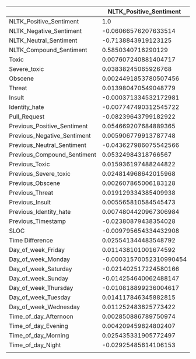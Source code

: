 |                             | NLTK_Positive_Sentiment | NLTK_Negative_Sentiment | NLTK_Neutral_Sentiment | NLTK_Compound_Sentiment | Toxic                  | Severe_toxic            | Obscene                 | Threat                 | Insult                 | Identity_hate          | Pull_Request           | Previous_Positive_Sentiment | Previous_Negative_Sentiment | Previous_Neutral_Sentiment | Previous_Compound_Sentiment | Previous_Toxic         | Previous_Severe_toxic  | Previous_Obscene       | Previous_Threat        | Previous_Insult        | Previous_Identity_hate | Previous_Timestamp     | SLOC                   | Time Difference       | Day_of_week_Friday     | Day_of_week_Monday      | Day_of_week_Saturday   | Day_of_week_Sunday     | Day_of_week_Thursday   | Day_of_week_Tuesday    | Day_of_week_Wednesday   | Time_of_day_Afternoon  | Time_of_day_Evening    | Time_of_day_Morning     | Time_of_day_Night      |
| --------------------------- | ----------------------- | ----------------------- | ---------------------- | ----------------------- | ---------------------- | ----------------------- | ----------------------- | ---------------------- | ---------------------- | ---------------------- | ---------------------- | --------------------------- | --------------------------- | -------------------------- | --------------------------- | ---------------------- | ---------------------- | ---------------------- | ---------------------- | ---------------------- | ---------------------- | ---------------------- | ---------------------- | --------------------- | ---------------------- | ----------------------- | ---------------------- | ---------------------- | ---------------------- | ---------------------- | ----------------------- | ---------------------- | ---------------------- | ----------------------- | ---------------------- |
| NLTK_Positive_Sentiment     | 1.0                     | -0.06066576207633514    | -0.7138843919123125    | 0.5850340716290129      | 0.007607240881404717   | 0.03838245065926768     | 0.0024491853780507456   | 0.013980470549048779   | -0.000371334532172981  | -0.007747490312545722  | -0.08239643799182922   | 0.054669207684889365        | 0.005906779913787748        | -0.043627986075542566      | 0.05324984318766567         | 0.015936197488244822   | 0.024814968642015968   | 0.002607865006183128   | 0.019129334385409938   | 0.005565810584545473   | 0.0074804420967306984  | -0.02380879438354028   | -0.009795654334432908  | 0.025541344483548792  | 0.011438101001674592   | -0.00031570052310990454 | -0.021402517224580166  | -0.014254640062488147  | -0.010818899236004617  | 0.014117846345882815   | 0.011252483625773422    | 0.002850886789750974   | 0.004209459824802407   | 0.025435331905772497    | -0.02925485614106153   |
| NLTK_Negative_Sentiment     | -0.06066576207633514    | 1.0                     | -0.6507131090801552    | -0.5339378634372473     | 0.04267073415417714    | -0.04727203614841411    | 0.012851046802622322    | 0.03647034763829584    | 0.012875333891748095   | -0.005997244950513426  | -0.06370226070970167   | -0.02755425989993121        | 0.01590450529443757         | 0.01087544306121714        | -0.017355946261162936       | -0.015419566504960404  | -0.01492113227267212   | -0.014134135618339904  | -0.01521495183820046   | -0.014469844023849241  | -0.01299617971627425   | 0.018748367669515487   | -0.006866440577463427  | 0.04274712180289334   | -0.004609890322681012  | 0.002054910821330886    | 0.019653025201458528   | -0.00677587885016638   | -0.0022009429721174343 | 0.0055361743967911005  | -0.010330634667977881   | 0.003427906775127968   | 0.011944500596821402   | -0.013988231796848468   | 2.9154230953036327e-05 |
| NLTK_Neutral_Sentiment      | -0.7138843919123125     | -0.6507131090801552     | 1.0                    | -0.07036706677860982    | -0.03548632201124615   | 0.005018167265702669    | -0.01078647826789055    | -0.036173187021310255  | -0.008688063234042467  | 0.01005671145512802    | 0.10695931337656017    | -0.021691473782495804       | -0.016520782016072315       | 0.025744102317861586       | -0.026977359265106936       | -0.0012575882148127232 | -0.008655575603421265  | 0.00791682216239661    | -0.003879098847971567  | 0.00591427889859237    | 0.0034341414666503945  | 0.004907292065307936   | 0.012242738552012487   | -0.04811999805526053  | -0.005029085441772832  | -0.0007814447628088402  | 0.002775319019139781   | 0.01578759820203455    | 0.010164442407802256   | -0.01657168653987503   | -0.0008851426361304219  | -0.005971951627363579  | -0.011101239830367485  | -0.008975798988564574   | 0.022742912627301014   |
| NLTK_Compound_Sentiment     | 0.5850340716290129      | -0.5339378634372473     | -0.07036706677860982   | 1.0                     | -0.01265099719400818   | 0.06596671407408432     | -0.004251840873409512   | 0.0023392422407675817  | -0.00570646451061038   | -0.0016557072964979986 | -0.021363415078973845  | 0.04630959541608107         | -0.002149479265251575       | -0.032897722729835044      | 0.04671817826396214         | 0.005802811286376018   | 0.022334704723527304   | 0.002782304404218165   | 0.011855128490469768   | 0.005484661782340388   | 0.008473793470766256   | -0.024829203516706148  | -0.004651456459403241  | -0.019285388537682982 | 0.004398594606563474   | 0.011513357234789976    | -0.03483033774626568   | -0.0033792789919095518 | -0.004609303945958374  | 0.0042918435029820415  | 0.012041736934119954    | -0.0004729795900692354 | -0.012658069325150985  | 0.03815174182709925     | -0.02440245720737274   |
| Toxic                       | 0.007607240881404717    | 0.04267073415417714     | -0.03548632201124615   | -0.01265099719400818    | 1.0                    | 0.6990272066987118      | 0.6541827151196544      | 0.7883394204181612     | 0.7791750165169029     | 0.37914738489291105    | -0.010114842923584897  | -0.014583189929204819       | -0.007200171470903101       | 0.01604610768120889        | -0.008622362876211718       | 0.00042658101586064487 | -0.0014689581055215856 | -0.0011424261884251366 | 0.0059083183839594424  | 7.007930174293597e-05  | 0.0027016627978905593  | 0.0037537992177096562  | -0.002120570491638522  | 0.004423305152768517  | 0.01584845882278781    | -0.005196544488833511   | 0.000848031862287817   | -0.009312661994388122  | -0.008682876088281059  | 0.017782490047318376   | -0.013685239623990035   | -0.010924793523191836  | 0.0009589467827924872  | 0.0016872181753135845   | 0.00859270555062072    |
| Severe_toxic                | 0.03838245065926768     | -0.04727203614841411    | 0.005018167265702669   | 0.06596671407408432     | 0.6990272066987118     | 1.0                     | 0.6529844412084026      | 0.6073792977105149     | 0.832863201561823      | 0.62364192168857       | 0.013103500765869788   | 0.0013263261167804567       | -0.007050912084093718       | 0.005215080536998536       | 0.011966669288448873        | 0.010304828578993765   | 0.011533951450902455   | 0.0010900925668984984  | 0.01954526133660525    | 0.0009074036147765461  | 0.005169226678785683   | -0.012513142769781386  | 0.0028549567960422383  | -0.0213712616682243   | 0.01585772032688832    | 0.013683712568033557    | -0.015360745085035514  | -0.023338736851341843  | -0.020962109907247665  | 0.021296396100471387   | -0.0019587613708954912  | -0.005407420772124982  | 0.001590638865446435   | -0.00017666100892089356 | 0.0043060341888202305  |
| Obscene                     | 0.0024491853780507456   | 0.012851046802622322    | -0.01078647826789055   | -0.004251840873409512   | 0.6541827151196544     | 0.6529844412084026      | 1.0                     | 0.5198871804810894     | 0.5776595363792838     | 0.21271996805600285    | -0.007901403410027034  | -0.012537346693820638       | -0.009038698262800985       | 0.015733641550983946       | -0.002317943818375511       | -0.0005549298159748422 | 0.0009494998727552923  | -0.001221602428438505  | 0.0015723551414857015  | -0.000507246914520365  | 0.0007207852213210837  | 0.0032490086870237064  | -0.0016193598953825506 | 0.02379499602592416   | 0.0024706855585868255  | 0.0038565964205518853   | 0.0025618037258494128  | -0.003181773690428407  | -0.01355651862689438   | 0.0077113133011438555  | -0.00010346172531863395 | -0.01462765569236911   | 0.00860505127893158    | -0.002400290433014597   | 0.010052412036003332   |
| Threat                      | 0.013980470549048779    | 0.03647034763829584     | -0.036173187021310255  | 0.0023392422407675817   | 0.7883394204181612     | 0.6073792977105149      | 0.5198871804810894      | 1.0                    | 0.6351019618148553     | 0.38844791173690885    | -0.007152473824203632  | -0.01092207041126367        | -0.008964303682394566       | 0.014434499340111902       | -0.003694681920828419       | 0.00396979817733701    | 0.003452898786666714   | 0.007249799264464913   | 0.010521885166118131   | 0.00799384339497941    | 0.013027699580083613   | 0.004181547910954738   | -0.0019556061928244503 | 0.02075948378388797   | 0.003948363474682802   | -0.005566727592721941   | 0.018001974101518794   | -0.013095441772831264  | -0.005655691141048083  | 0.015641230250471178   | -0.012240462720534548   | -0.005856355917248191  | -0.006346986924116866  | -0.007768231621128659   | 0.017832449552487924   |
| Insult                      | -0.000371334532172981   | 0.012875333891748095    | -0.008688063234042467  | -0.00570646451061038    | 0.7791750165169029     | 0.832863201561823       | 0.5776595363792838      | 0.6351019618148553     | 1.0                    | 0.7833250129377904     | -0.0069351577464120805 | -0.012979084951254648       | -0.0080072117940536         | 0.015348649569256655       | -0.00433988528506865        | 0.0049489798957936095  | -0.0022707822213288036 | 7.099221873867318e-05  | 0.016935736358151852   | 0.002170451512161827   | 0.007116160516256044   | 0.0026064996491905633  | -0.0014926205309906233 | 0.018189127607550485  | 0.020050922612317047   | -0.008043338812624612   | -0.0014077683372063876 | -0.007631063355058852  | -0.004415396608652474  | 0.007737767405589151   | -0.008483733128338375   | -0.009979858050504999  | 0.00296177259295316    | -0.0058110842302293636  | 0.0129178446732435     |
| Identity_hate               | -0.007747490312545722   | -0.005997244950513426   | 0.01005671145512802    | -0.0016557072964979986  | 0.37914738489291105    | 0.62364192168857        | 0.21271996805600285     | 0.38844791173690885    | 0.7833250129377904     | 1.0                    | -0.0031332848437703783 | -0.006885155385594494       | -0.004064346769782108       | 0.008024089966615038       | -0.0026058929991599755      | 0.007852818351142994   | -0.0053476879619243035 | 0.0009528905581585236  | 0.023844242167575618   | 0.00340646431714757    | 0.009923344553788065   | 0.0007557713683849142  | -0.0006493657952013154 | 0.012152175411824916  | 0.026505015075764284   | -0.001190712666075081   | -0.002848646649034051  | -0.0044749606816657924 | -0.006470062704800105  | -0.006825407420163658  | -0.005768469209022851   | -0.005195629770259245  | -0.00641867286181109   | -0.008255481861929282   | 0.017673922583766124   |
| Pull_Request                | -0.08239643799182922    | -0.06370226070970167    | 0.10695931337656017    | -0.021363415078973845   | -0.010114842923584897  | 0.013103500765869788    | -0.007901403410027034   | -0.007152473824203632  | -0.0069351577464120805 | -0.0031332848437703783 | 1.0                    | -0.022820125109008816       | 0.00962312597881523         | 0.011040384618423745       | -0.020034824650544014       | 0.005630067801150516   | 0.005254148596083458   | 0.02004308402523645    | 0.006499914088523303   | 0.0193673399616097     | 0.02274353423902322    | 0.021510755305277632   | 0.1514213419277296     | -0.09977976726271656  | 0.011717208860107535   | -0.004414550136796033   | -0.0025676940703593847 | -0.0024710537300336563 | 0.009390622728752001   | -0.015487006359290154  | 0.00312868676994479     | 0.0030147652029509082  | -0.00461425819034277   | 0.03164454078841579     | -0.028207128360962425  |
| Previous_Positive_Sentiment | 0.054669207684889365    | -0.02755425989993121    | -0.021691473782495804  | 0.04630959541608107     | -0.014583189929204819  | 0.0013263261167804567   | -0.012537346693820638   | -0.01092207041126367   | -0.012979084951254648  | -0.006885155385594494  | -0.022820125109008816  | 1.0                         | -0.05653055849312025        | -0.7105635900574925        | 0.5695141748604149          | -0.01668387330200717   | 0.006847454914934252   | -0.0031962390197296095 | -0.00815411366729182   | -0.004297431351947186  | 0.007484090218404138   | 0.016633531065567166   | 0.0034065637784830745  | -0.008578719108448507 | 0.013349630872758362   | 0.015472324832812193    | -0.009128420619175466  | -0.02372282199889048   | -0.02545172941154487   | 0.011060006120978256   | 0.009508070487117366    | -0.007083234430404924  | -0.025015172806624634  | 0.049159285911883094    | -0.01823115884928887   |
| Previous_Negative_Sentiment | 0.005906779913787748    | 0.01590450529443757     | -0.016520782016072315  | -0.002149479265251575   | -0.007200171470903101  | -0.007050912084093718   | -0.009038698262800985   | -0.008964303682394566  | -0.0080072117940536    | -0.004064346769782108  | 0.00962312597881523    | -0.05653055849312025        | 1.0                         | -0.6478755811705462        | -0.5359058478706887         | -0.006569840816585323  | -0.048603623159038475  | -0.00801300120037638   | -0.011232321291017764  | -0.009320648068152693  | -0.01314023618948271   | -0.004395513039468791  | -0.0036995262503400983 | 0.02165322113677539   | 0.00797626125127374    | -0.010467749068966295   | -0.00275923048427747   | 0.016267663079543946   | 0.015229169483105591   | -0.01790619800032976   | -0.003955582402300605   | -0.021615259069594016  | -0.004648293576168496  | 0.003823548730755311    | 0.021648978508655405   |
| Previous_Neutral_Sentiment  | -0.043627986075542566   | 0.01087544306121714     | 0.025744102317861586   | -0.032897722729835044   | 0.01604610768120889    | 0.005215080536998536    | 0.015733641550983946    | 0.014434499340111902   | 0.015348649569256655   | 0.008024089966615038   | 0.011040384618423745   | -0.7105635900574925         | -0.6478755811705462         | 1.0                        | -0.05683844596366618        | 0.01697078457783433    | 0.032301938435138865   | 0.008031227683391328   | 0.015110574438292345   | 0.009680290445197805   | 0.003227969513520358   | -0.009582346463484843  | 9.712771548649477e-05  | -0.01161977080347187  | -0.01690778946075693   | -0.003124445144272982   | 0.009580531162721935   | 0.007384800640177127   | 0.007367237958420885   | 0.00540059862859057    | -0.005645888426953632   | 0.018058109671904746   | 0.020590965765602053   | -0.038039256731020724   | 0.0006293017068991795  |
| Previous_Compound_Sentiment | 0.05324984318766567     | -0.017355946261162936   | -0.026977359265106936  | 0.04671817826396214     | -0.008622362876211718  | 0.011966669288448873    | -0.002317943818375511   | -0.003694681920828419  | -0.00433988528506865   | -0.0026058929991599755 | -0.020034824650544014  | 0.5695141748604149          | -0.5359058478706887         | -0.05683844596366618       | 1.0                         | -0.005374336611934668  | 0.04179191707256523    | 0.004134434140789747   | 0.00023247268572956542 | 0.002207645815122516   | 0.009352762782243602   | 0.015258365022336533   | 0.0006788033703844386  | -0.010929963348087782 | 0.020284528668858427   | 0.0019212918561697752   | -0.016983102785165842  | -0.022306627088121946  | -0.0206849402600935    | 0.021236421927869634   | 0.005641643135258602    | 0.007251191984796691   | -0.029577715980829606  | 0.04679356361430831     | -0.026798189104115758  |
| Previous_Toxic              | 0.015936197488244822    | -0.015419566504960404   | -0.0012575882148127232 | 0.005802811286376018    | 0.00042658101586064487 | 0.010304828578993765    | -0.0005549298159748422  | 0.00396979817733701    | 0.0049489798957936095  | 0.007852818351142994   | 0.005630067801150516   | -0.01668387330200717        | -0.006569840816585323       | 0.01697078457783433        | -0.005374336611934668       | 1.0                    | 0.8446554654880499     | 0.8076850374105521     | 0.8868470991592007     | 0.7702328211844749     | 0.6155688368788842     | -0.040773610210248404  | 0.000756445713040687   | 0.0013559377003906743 | -0.011087046580678689  | 0.010589354537383222    | 0.003537950023666609   | 0.041719356566992744   | -0.003985429476029266  | -0.01037072216413075   | -0.017698757013518793   | -0.008250070984089827  | 0.01432752533685676    | -0.00962426555053931    | 0.005828590196993479   |
| Previous_Severe_toxic       | 0.024814968642015968    | -0.01492113227267212    | -0.008655575603421265  | 0.022334704723527304    | -0.0014689581055215856 | 0.011533951450902455    | 0.0009494998727552923   | 0.003452898786666714   | -0.0022707822213288036 | -0.0053476879619243035 | 0.005254148596083458   | 0.006847454914934252        | -0.048603623159038475       | 0.032301938435138865       | 0.04179191707256523         | 0.8446554654880499     | 1.0                    | 0.7805970354413181     | 0.8503280518084464     | 0.755926862652203      | 0.6584524883455802     | -0.01982071876672877   | 0.0009584089692103285  | -0.01010103609531451  | -0.0054982624108274    | 0.010401445682815062    | -0.0035735077006138617 | 0.017664959645178155   | 0.007247157115596595   | -0.006726607821074134  | -0.015507119488399347   | -0.004929097016462179  | -0.0021313590960211383 | 0.0019192089942953409   | 0.004816855079647653   |
| Previous_Obscene            | 0.002607865006183128    | -0.014134135618339904   | 0.00791682216239661    | 0.002782304404218165    | -0.0011424261884251366 | 0.0010900925668984984   | -0.001221602428438505   | 0.007249799264464913   | 7.099221873867318e-05  | 0.0009528905581585236  | 0.02004308402523645    | -0.0031962390197296095      | -0.00801300120037638        | 0.008031227683391328       | 0.004134434140789747        | 0.8076850374105521     | 0.7805970354413181     | 1.0                    | 0.6973733873315545     | 0.7982169464255069     | 0.6983143187244736     | -0.030226814691154392  | 0.002999749636400197   | 0.007410496668059541  | -0.0019531030116127683 | -0.0037344003156029966  | 0.000782314732549399   | 0.035872444205449425   | 0.0013604245966462461  | -0.007988903854980469  | -0.013948633439080284   | 0.004089146148740852   | -0.009495578574039152  | -0.004718546267377414   | 0.007606733073582878   |
| Previous_Threat             | 0.019129334385409938    | -0.01521495183820046    | -0.003879098847971567  | 0.011855128490469768    | 0.0059083183839594424  | 0.01954526133660525     | 0.0015723551414857015   | 0.010521885166118131   | 0.016935736358151852   | 0.023844242167575618   | 0.006499914088523303   | -0.00815411366729182        | -0.011232321291017764       | 0.015110574438292345       | 0.00023247268572956542      | 0.8868470991592007     | 0.8503280518084464     | 0.6973733873315545     | 1.0                    | 0.7722039900887759     | 0.6998673338285681     | -0.02236108960895948   | 0.0005781229526225698  | 0.00232208802119503   | -0.008847304879827714  | 0.005640189757247218    | 0.009145827464953703   | 0.024526313623744123   | 0.0009734515140154341  | -0.009746642227375684  | -0.012232828397428983   | -0.0035765367037551483 | 0.005022325217267797   | -0.010819948920903774   | 0.009500096807049491   |
| Previous_Insult             | 0.005565810584545473    | -0.014469844023849241   | 0.00591427889859237    | 0.005484661782340388    | 7.007930174293597e-05  | 0.0009074036147765461   | -0.000507246914520365   | 0.00799384339497941    | 0.002170451512161827   | 0.00340646431714757    | 0.0193673399616097     | -0.004297431351947186       | -0.009320648068152693       | 0.009680290445197805       | 0.002207645815122516        | 0.7702328211844749     | 0.755926862652203      | 0.7982169464255069     | 0.7722039900887759     | 1.0                    | 0.901342608684332      | -0.02060907547130655   | 0.0027101757818203545  | 0.011444201898629611  | 0.00037989970697206927 | 2.5372966825822622e-05  | -0.0023253708133636414 | 0.04361445199742526    | -0.003872505339628831  | -0.011480902189981832  | -0.014445843202382925   | -0.0016080286555315525 | -0.0005996986196810484 | 0.00343645176112503     | -0.0010601469082759695 |
| Previous_Identity_hate      | 0.0074804420967306984   | -0.01299617971627425    | 0.0034341414666503945  | 0.008473793470766256    | 0.0027016627978905593  | 0.005169226678785683    | 0.0007207852213210837   | 0.013027699580083613   | 0.007116160516256044   | 0.009923344553788065   | 0.02274353423902322    | 0.007484090218404138        | -0.01314023618948271        | 0.003227969513520358       | 0.009352762782243602        | 0.6155688368788842     | 0.6584524883455802     | 0.6983143187244736     | 0.6998673338285681     | 0.901342608684332      | 1.0                    | -0.024637071155357567  | 0.0029254906577237945  | 0.009685217028928961  | 0.00411127448703151    | -0.001964266242210003   | 0.001393797509424032   | 0.02819986334087794    | 0.0037111170827706296  | -0.01185536470226677   | -0.014897289302120078   | -0.0007194643421007459 | -0.001752802188795587  | -0.0009981162273759012  | 0.0029871743823488574  |
| Previous_Timestamp          | -0.02380879438354028    | 0.018748367669515487    | 0.004907292065307936   | -0.024829203516706148   | 0.0037537992177096562  | -0.012513142769781386   | 0.0032490086870237064   | 0.004181547910954738   | 0.0026064996491905633  | 0.0007557713683849142  | 0.021510755305277632   | 0.016633531065567166        | -0.004395513039468791       | -0.009582346463484843      | 0.015258365022336533        | -0.040773610210248404  | -0.01982071876672877   | -0.030226814691154392  | -0.02236108960895948   | -0.02060907547130655   | -0.024637071155357567  | 1.0                    | 0.0007471292503939497  | -0.008606704789806218 | -0.0028062636122596373 | 0.007348413976828872    | -0.009351341022111001  | -0.014610489070001145  | 0.0010287729508439865  | 0.013279034071178319   | -0.001992485276450762   | 0.003719283641341454   | -0.00861720708723      | 0.003216939584125859    | 7.117294026221595e-05  |
| SLOC                        | -0.009795654334432908   | -0.006866440577463427   | 0.012242738552012487   | -0.004651456459403241   | -0.002120570491638522  | 0.0028549567960422383   | -0.0016193598953825506  | -0.0019556061928244503 | -0.0014926205309906233 | -0.0006493657952013154 | 0.1514213419277296     | 0.0034065637784830745       | -0.0036995262503400983      | 9.712771548649477e-05      | 0.0006788033703844386       | 0.000756445713040687   | 0.0009584089692103285  | 0.002999749636400197   | 0.0005781229526225698  | 0.0027101757818203545  | 0.0029254906577237945  | 0.0007471292503939497  | 1.0                    | -0.0021879498618194   | -0.005192629434670104  | -0.0029940910187438775  | -0.00941785347624797   | 0.028141732181638294   | 0.008589181102916687   | -0.0077869624389074335 | -0.0060822797643335065  | 0.015601797124502296   | -0.005283914034308367  | 0.006918500266851552    | -0.017715540833510023  |
| Time Difference             | 0.025541344483548792    | 0.04274712180289334     | -0.04811999805526053   | -0.019285388537682982   | 0.004423305152768517   | -0.0213712616682243     | 0.02379499602592416     | 0.02075948378388797    | 0.018189127607550485   | 0.012152175411824916   | -0.09977976726271656   | -0.008578719108448507       | 0.02165322113677539         | -0.01161977080347187       | -0.010929963348087782       | 0.0013559377003906743  | -0.01010103609531451   | 0.007410496668059541   | 0.00232208802119503    | 0.011444201898629611   | 0.009685217028928961   | -0.008606704789806218  | -0.0021879498618194    | 1.0                   | 0.009527730717559198   | -0.03442740441272955    | 0.02791693365537976    | 0.06705270716755024    | 0.010138792365187554   | -0.03351134372617441   | -0.019212523717150674   | 0.0327332806775832     | 0.014071910894372744   | -0.01224865901225342    | -0.03238584775506045   |
| Day_of_week_Friday          | 0.011438101001674592    | -0.004609890322681012   | -0.005029085441772832  | 0.004398594606563474    | 0.01584845882278781    | 0.01585772032688832     | 0.0024706855585868255   | 0.003948363474682802   | 0.020050922612317047   | 0.026505015075764284   | 0.011717208860107535   | 0.013349630872758362        | 0.00797626125127374         | -0.01690778946075693       | 0.020284528668858427        | -0.011087046580678689  | -0.0054982624108274    | -0.0019531030116127683 | -0.008847304879827714  | 0.00037989970697206927 | 0.00411127448703151    | -0.0028062636122596373 | -0.005192629434670104  | 0.009527730717559198  | 1.0                    | -0.19228801647594465    | -0.12630027918941847   | -0.12618690270730815   | -0.19518542671485747   | -0.20237134127126521   | -0.19410055704379403    | 0.03238497098328156    | -0.020306885260869934  | 0.003923944331274902    | -0.02001426859776743   |
| Day_of_week_Monday          | -0.00031570052310990454 | 0.002054910821330886    | -0.0007814447628088402 | 0.011513357234789976    | -0.005196544488833511  | 0.013683712568033557    | 0.0038565964205518853   | -0.005566727592721941  | -0.008043338812624612  | -0.001190712666075081  | -0.004414550136796033  | 0.015472324832812193        | -0.010467749068966295       | -0.003124445144272982      | 0.0019212918561697752       | 0.010589354537383222   | 0.010401445682815062   | -0.0037344003156029966 | 0.005640189757247218   | 2.5372966825822622e-05 | -0.001964266242210003  | 0.007348413976828872   | -0.0029940910187438775 | -0.03442740441272955  | -0.19228801647594465   | 1.0                     | -0.13070704975746927   | -0.1305897174318107    | -0.20199568397857692   | -0.20943232384592522   | -0.2008729618833753     | -0.014641334655901646  | 0.034955695598358906   | 0.00019138639414625073  | -0.012780826557929613  |
| Day_of_week_Saturday        | -0.021402517224580166   | 0.019653025201458528    | 0.002775319019139781   | -0.03483033774626568    | 0.000848031862287817   | -0.015360745085035514   | 0.0025618037258494128   | 0.018001974101518794   | -0.0014077683372063876 | -0.002848646649034051  | -0.0025676940703593847 | -0.009128420619175466       | -0.00275923048427747        | 0.009580531162721935       | -0.016983102785165842       | 0.003537950023666609   | -0.0035735077006138617 | 0.000782314732549399   | 0.009145827464953703   | -0.0023253708133636414 | 0.001393797509424032   | -0.009351341022111001  | -0.00941785347624797   | 0.02791693365537976   | -0.12630027918941847   | -0.13070704975746927    | 1.0                    | -0.085775068426942     | -0.13267655337608325   | -0.13756115153612863   | -0.13193911733261654    | -0.035670711871706555  | -0.01009977151601803   | -0.029287412106709144   | 0.07000585144985551    |
| Day_of_week_Sunday          | -0.014254640062488147   | -0.00677587885016638    | 0.01578759820203455    | -0.0033792789919095518  | -0.009312661994388122  | -0.023338736851341843   | -0.003181773690428407   | -0.013095441772831264  | -0.007631063355058852  | -0.0044749606816657924 | -0.0024710537300336563 | -0.02372282199889048        | 0.016267663079543946        | 0.007384800640177127       | -0.022306627088121946       | 0.041719356566992744   | 0.017664959645178155   | 0.035872444205449425   | 0.024526313623744123   | 0.04361445199742526    | 0.02819986334087794    | -0.014610489070001145  | 0.028141732181638294   | 0.06705270716755024   | -0.12618690270730815   | -0.1305897174318107     | -0.085775068426942     | 1.0                    | -0.13255745307815164   | -0.1374376664612237    | -0.13182067901187777    | -0.004866511461555349  | 0.019726260327634464   | -0.0520597778856796     | 0.03687644227231247    |
| Day_of_week_Thursday        | -0.010818899236004617   | -0.0022009429721174343  | 0.010164442407802256   | -0.004609303945958374   | -0.008682876088281059  | -0.020962109907247665   | -0.01355651862689438    | -0.005655691141048083  | -0.004415396608652474  | -0.006470062704800105  | 0.009390622728752001   | -0.02545172941154487        | 0.015229169483105591        | 0.007367237958420885       | -0.0206849402600935         | -0.003985429476029266  | 0.007247157115596595   | 0.0013604245966462461  | 0.0009734515140154341  | -0.003872505339628831  | 0.0037111170827706296  | 0.0010287729508439865  | 0.008589181102916687   | 0.010138792365187554  | -0.19518542671485747   | -0.20199568397857692    | -0.13267655337608325   | -0.13255745307815164   | 1.0                    | -0.2125880657927797    | -0.20389973072289047    | 0.019639410275797017   | -0.017469090663810607  | 0.01969631196280625     | -0.023886681101946704  |
| Day_of_week_Tuesday         | 0.014117846345882815    | 0.0055361743967911005   | -0.01657168653987503   | 0.0042918435029820415   | 0.017782490047318376   | 0.021296396100471387    | 0.0077113133011438555   | 0.015641230250471178   | 0.007737767405589151   | -0.006825407420163658  | -0.015487006359290154  | 0.011060006120978256        | -0.01790619800032976        | 0.00540059862859057        | 0.021236421927869634        | -0.01037072216413075   | -0.006726607821074134  | -0.007988903854980469  | -0.009746642227375684  | -0.011480902189981832  | -0.01185536470226677   | 0.013279034071178319   | -0.0077869624389074335 | -0.03351134372617441  | -0.20237134127126521   | -0.20943232384592522    | -0.13756115153612863   | -0.1374376664612237    | -0.2125880657927797    | 1.0                    | -0.21140646966190732    | -0.018758172348031354  | -0.011619268359305168  | 0.0350144467087552      | -0.0041559928374937955 |
| Day_of_week_Wednesday       | 0.011252483625773422    | -0.010330634667977881   | -0.0008851426361304219 | 0.012041736934119954    | -0.013685239623990035  | -0.0019587613708954912  | -0.00010346172531863395 | -0.012240462720534548  | -0.008483733128338375  | -0.005768469209022851  | 0.00312868676994479    | 0.009508070487117366        | -0.003955582402300605       | -0.005645888426953632      | 0.005641643135258602        | -0.017698757013518793  | -0.015507119488399347  | -0.013948633439080284  | -0.012232828397428983  | -0.014445843202382925  | -0.014897289302120078  | -0.001992485276450762  | -0.0060822797643335065 | -0.019212523717150674 | -0.19410055704379403   | -0.2008729618833753     | -0.13193911733261654   | -0.13182067901187777   | -0.20389973072289047   | -0.21140646966190732   | 1.0                     | 0.011883400368183595   | 0.0075241034918688094  | -0.0011446373842439203  | -0.016636416849604624  |
| Time_of_day_Afternoon       | 0.002850886789750974    | 0.003427906775127968    | -0.005971951627363579  | -0.0004729795900692354  | -0.010924793523191836  | -0.005407420772124982   | -0.01462765569236911    | -0.005856355917248191  | -0.009979858050504999  | -0.005195629770259245  | 0.0030147652029509082  | -0.007083234430404924       | -0.021615259069594016       | 0.018058109671904746       | 0.007251191984796691        | -0.008250070984089827  | -0.004929097016462179  | 0.004089146148740852   | -0.0035765367037551483 | -0.0016080286555315525 | -0.0007194643421007459 | 0.003719283641341454   | 0.015601797124502296   | 0.0327332806775832    | 0.03238497098328156    | -0.014641334655901646   | -0.035670711871706555  | -0.004866511461555349  | 0.019639410275797017   | -0.018758172348031354  | 0.011883400368183595    | 1.0                    | -0.2818925644143909    | -0.36317052402965344    | -0.44567014109806125   |
| Time_of_day_Evening         | 0.004209459824802407    | 0.011944500596821402    | -0.011101239830367485  | -0.012658069325150985   | 0.0009589467827924872  | 0.001590638865446435    | 0.00860505127893158     | -0.006346986924116866  | 0.00296177259295316    | -0.00641867286181109   | -0.00461425819034277   | -0.025015172806624634       | -0.004648293576168496       | 0.020590965765602053       | -0.029577715980829606       | 0.01432752533685676    | -0.0021313590960211383 | -0.009495578574039152  | 0.005022325217267797   | -0.0005996986196810484 | -0.001752802188795587  | -0.00861720708723      | -0.005283914034308367  | 0.014071910894372744  | -0.020306885260869934  | 0.034955695598358906    | -0.01009977151601803   | 0.019726260327634464   | -0.017469090663810607  | -0.011619268359305168  | 0.0075241034918688094   | -0.2818925644143909    | 1.0                    | -0.23254328717747635    | -0.2853689733898399    |
| Time_of_day_Morning         | 0.025435331905772497    | -0.013988231796848468   | -0.008975798988564574  | 0.03815174182709925     | 0.0016872181753135845  | -0.00017666100892089356 | -0.002400290433014597   | -0.007768231621128659  | -0.0058110842302293636 | -0.008255481861929282  | 0.03164454078841579    | 0.049159285911883094        | 0.003823548730755311        | -0.038039256731020724      | 0.04679356361430831         | -0.00962426555053931   | 0.0019192089942953409  | -0.004718546267377414  | -0.010819948920903774  | 0.00343645176112503    | -0.0009981162273759012 | 0.003216939584125859   | 0.006918500266851552   | -0.01224865901225342  | 0.003923944331274902   | 0.00019138639414625073  | -0.029287412106709144  | -0.0520597778856796    | 0.01969631196280625    | 0.0350144467087552     | -0.0011446373842439203  | -0.36317052402965344   | -0.23254328717747635   | 1.0                     | -0.3676492844821645    |
| Time_of_day_Night           | -0.02925485614106153    | 2.9154230953036327e-05  | 0.022742912627301014   | -0.02440245720737274    | 0.00859270555062072    | 0.0043060341888202305   | 0.010052412036003332    | 0.017832449552487924   | 0.0129178446732435     | 0.017673922583766124   | -0.028207128360962425  | -0.01823115884928887        | 0.021648978508655405        | 0.0006293017068991795      | -0.026798189104115758       | 0.005828590196993479   | 0.004816855079647653   | 0.007606733073582878   | 0.009500096807049491   | -0.0010601469082759695 | 0.0029871743823488574  | 7.117294026221595e-05  | -0.017715540833510023  | -0.03238584775506045  | -0.02001426859776743   | -0.012780826557929613   | 0.07000585144985551    | 0.03687644227231247    | -0.023886681101946704  | -0.0041559928374937955 | -0.016636416849604624   | -0.44567014109806125   | -0.2853689733898399    | -0.3676492844821645     | 1.0                    |
|                             |                         |                         |                        |                         |                        |                         |                         |                        |                        |                        |                        |                             |                             |                            |                             |                        |                        |                        |                        |                        |                        |                        |                        |                       |                        |                         |                        |                        |                        |                        |                         |                        |                        |                         |                        |
